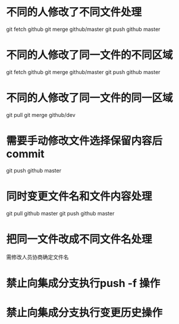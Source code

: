 # 不同的人修改了不同文件处理
git fetch github
git merge github/master
git push github master

# 不同的人修改了同一文件的不同区域
git fetch github
git merge github/master
git push github master

# 不同的人修改了同一文件的同一区域
git pull
git merge github/dev
# 需要手动修改文件选择保留内容后commit
git push github master

# 同时变更文件名和文件内容处理
git pull github master
git push github master

# 把同一文件改成不同文件名处理
需修改人员协商确定文件名

# 禁止向集成分支执行push -f 操作

# 禁止向集成分支执行变更历史操作
